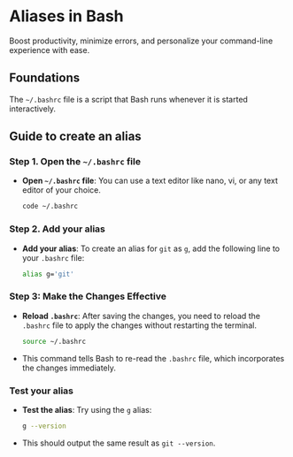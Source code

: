 # Aliases in Bash

Boost productivity, minimize errors, and personalize your command-line experience with ease.

## Foundations

The `~/.bashrc` file is a script that Bash runs whenever it is started interactively.

## Guide to create an alias

### Step 1. Open the `~/.bashrc` file

- **Open `~/.bashrc` file**: You can use a text editor like nano, vi, or any text editor of your choice.

  ```bash
  code ~/.bashrc
  ```

### Step 2. Add your alias

- **Add your alias**: To create an alias for `git` as `g`, add the following line to your `.bashrc` file:

  ```bash
  alias g='git'
  ```

### Step 3: Make the Changes Effective

- **Reload `.bashrc`**: After saving the changes, you need to reload the `.bashrc` file to apply the changes without restarting the terminal.

  ```bash
  source ~/.bashrc
  ```

- This command tells Bash to re-read the `.bashrc` file, which incorporates the changes immediately.

### Test your alias

- **Test the alias**: Try using the `g` alias:

  ```bash
  g --version
  ```

- This should output the same result as `git --version`.
